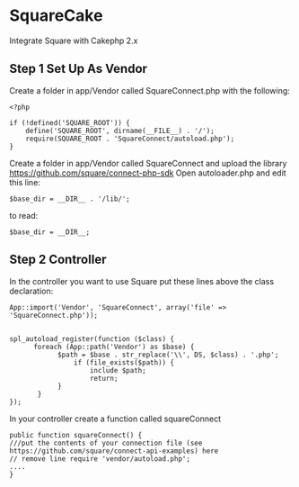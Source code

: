 # SquareCake
Integrate Square with Cakephp 2.x

## Step 1 Set Up As Vendor

Create a folder in app/Vendor called SquareConnect.php with the following:

```
<?php
 	
if (!defined('SQUARE_ROOT')) {
    define('SQUARE_ROOT', dirname(__FILE__) . '/');
    require(SQUARE_ROOT . 'SquareConnect/autoload.php');
}
```

Create a folder in app/Vendor called SquareConnect and upload the library https://github.com/square/connect-php-sdk
Open autoloader.php and edit this line:

```
$base_dir = __DIR__ . '/lib/';
```

to read:

```
$base_dir = __DIR__;
```

## Step 2 Controller

In the controller you want to use Square put these lines above the class declaration:

```
App::import('Vendor', 'SquareConnect', array('file' => 'SquareConnect.php'));

 
spl_autoload_register(function ($class) {
	  foreach (App::path('Vendor') as $base) {
		    $path = $base . str_replace('\\', DS, $class) . '.php';
		        if (file_exists($path)) {
			        include $path;
			        return;
		    }
	   }
});
```
In your controller create a function called squareConnect

```
public function squareConnect() {
///put the contents of your connection file (see https://github.com/square/connect-api-examples) here
// remove line require 'vendor/autoload.php';
....
}
 

